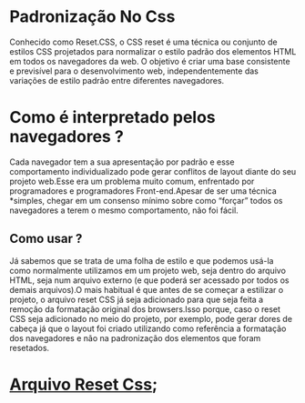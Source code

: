 # Padronização No Css
Conhecido como Reset.CSS, o CSS reset é uma técnica ou conjunto de estilos CSS projetados para normalizar o estilo padrão dos elementos HTML em todos os navegadores da web.
O objetivo é criar uma base consistente e previsível para o desenvolvimento web, independentemente das variações de estilo padrão entre diferentes navegadores.

# Como é interpretado pelos navegadores ?
Cada navegador tem a sua apresentação por padrão e esse comportamento individualizado pode gerar conflitos de layout diante do seu projeto web.Esse era um problema muito comum, enfrentado por programadores e programadores Front-end.Apesar de ser uma técnica *simples, chegar em um consenso mínimo sobre como “forçar” todos os navegadores a terem o mesmo comportamento, não foi fácil.

## Como usar ?
Já sabemos que se trata de uma folha de estilo e que podemos usá-la como normalmente utilizamos em um projeto web, seja dentro do arquivo HTML, seja num arquivo externo 
(e que poderá ser acessado por todos os demais arquivos).O mais habitual é que antes de se começar a estilizar o projeto, o arquivo reset CSS já seja adicionado para que 
seja feita a remoção da formatação original dos browsers.Isso porque, caso o reset CSS seja adicionado no meio do projeto, por exemplo, pode gerar dores de cabeça já que 
o layout foi criado utilizando como referência a formatação dos navegadores e não na padronização dos elementos que foram resetados.

# [Arquivo Reset Css](https://github.com/Karlos-Eduardo-Mrqs/Construcao-Html-Css-Javascript/blob/Test/Estilizacao-Css/Modulo%206%20-%20(Componentes%20Html)/Normaliza%C3%A7%C3%A3o-N%C3%BAmero_14/normilize.css);
